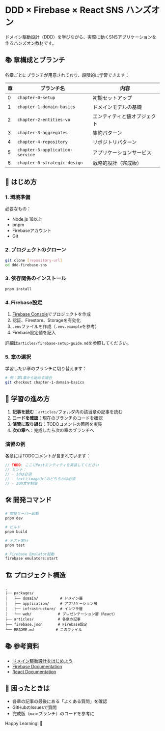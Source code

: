 # DDD × Firebase × React SNS ハンズオン

ドメイン駆動設計（DDD）を学びながら、実際に動くSNSアプリケーションを作るハンズオン教材です。

## 📚 章構成とブランチ

各章ごとにブランチが用意されており、段階的に学習できます：

| 章 | ブランチ名 | 内容 |
|---|-----------|------|
| 0 | `chapter-0-setup` | 初期セットアップ |
| 1 | `chapter-1-domain-basics` | ドメインモデルの基礎 |
| 2 | `chapter-2-entities-vo` | エンティティと値オブジェクト |
| 3 | `chapter-3-aggregates` | 集約パターン |
| 4 | `chapter-4-repository` | リポジトリパターン |
| 5 | `chapter-5-application-service` | アプリケーションサービス |
| 6 | `chapter-6-strategic-design` | 戦略的設計（完成版） |

## 🚀 はじめ方

### 1. 環境準備

必要なもの：
- Node.js 18以上
- pnpm
- Firebaseアカウント
- Git

### 2. プロジェクトのクローン

```bash
git clone [repository-url]
cd ddd-firebase-sns
```

### 3. 依存関係のインストール

```bash
pnpm install
```

### 4. Firebase設定

1. [Firebase Console](https://console.firebase.google.com/)でプロジェクトを作成
2. 認証、Firestore、Storageを有効化
3. `.env`ファイルを作成（`.env.example`を参考）
4. Firebase設定値を記入

詳細は`articles/firebase-setup-guide.md`を参照してください。

### 5. 章の選択

学習したい章のブランチに切り替えます：

```bash
# 例：第1章から始める場合
git checkout chapter-1-domain-basics
```

## 📖 学習の進め方

1. **記事を読む**：`articles/`フォルダ内の該当章の記事を読む
2. **コードを確認**：現在のブランチのコードを確認
3. **演習に取り組む**：TODOコメントの箇所を実装
4. **次の章へ**：完成したら次の章のブランチへ

### 演習の例

各章にはTODOコメントが含まれています：

```typescript
// TODO: ここにPostエンティティを実装してください
// ヒント：
// - idは必須
// - textとimageUrlのどちらかは必須
// - 300文字制限
```

## 🛠️ 開発コマンド

```bash
# 開発サーバー起動
pnpm dev

# ビルド
pnpm build

# テスト実行
pnpm test

# Firebase Emulator起動
firebase emulators:start
```

## 🏗️ プロジェクト構造

```
.
├── packages/
│   ├── domain/          # ドメイン層
│   ├── application/     # アプリケーション層
│   ├── infrastructure/  # インフラ層
│   └── web/            # プレゼンテーション層（React）
├── articles/           # 各章の記事
├── firebase.json       # Firebase設定
└── README.md          # このファイル
```

## 📚 参考資料

- [ドメイン駆動設計をはじめよう](https://www.amazon.co.jp/dp/479813161X)
- [Firebase Documentation](https://firebase.google.com/docs)
- [React Documentation](https://react.dev)

## 🤔 困ったときは

- 各章の記事の最後にある「よくある質問」を確認
- GitHubのIssuesで質問
- 完成版（`main`ブランチ）のコードを参考に

Happy Learning! 🎉